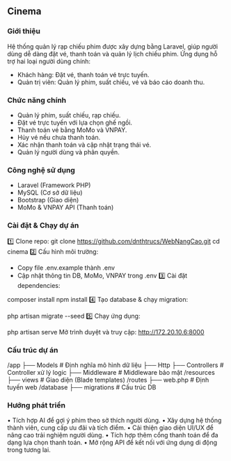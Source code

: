 ## Cinema
### Giới thiệu
Hệ thống quản lý rạp chiếu phim được xây dựng bằng Laravel, giúp người dùng dễ dàng đặt vé, thanh toán và quản lý lịch chiếu phim. Ứng dụng hỗ trợ hai loại người dùng chính:

- Khách hàng: Đặt vé, thanh toán vé trực tuyến.
- Quản trị viên: Quản lý phim, suất chiếu, vé và báo cáo doanh thu.
### Chức năng chính
- Quản lý phim, suất chiếu, rạp chiếu.
- Đặt vé trực tuyến với lựa chọn ghế ngồi.
- Thanh toán vé bằng MoMo và VNPAY.
- Hủy vé nếu chưa thanh toán.
- Xác nhận thanh toán và cập nhật trạng thái vé.
- Quản lý người dùng và phân quyền.

### Công nghệ sử dụng
- Laravel (Framework PHP)
- MySQL (Cơ sở dữ liệu)
- Bootstrap (Giao diện)
- MoMo & VNPAY API (Thanh toán)
### Cài đặt & Chạy dự án
1️⃣ Clone repo:
git clone https://github.com/dnthtrucs/WebNangCao.git
cd cinema
2️⃣ Cấu hình môi trường:

- Copy file .env.example thành .env
- Cập nhật thông tin DB, MoMo, VNPAY trong .env
3️⃣ Cài đặt dependencies:

composer install
npm install
4️⃣ Tạo database & chạy migration:

php artisan migrate --seed
5️⃣ Chạy ứng dụng:

php artisan serve
Mở trình duyệt và truy cập: http://172.20.10.6:8000

### Cấu trúc dự án
/app
  ├── Models        # Định nghĩa mô hình dữ liệu
  ├── Http
      ├── Controllers  # Controller xử lý logic
      ├── Middleware   # Middleware bảo mật
/resources
  ├── views         # Giao diện (Blade templates)
/routes
  ├── web.php       # Định tuyến web
/database
  ├── migrations    # Cấu trúc DB
### Hướng phát triển
•	Tích hợp AI để gợi ý phim theo sở thích người dùng.
•	Xây dựng hệ thống thành viên, cung cấp ưu đãi và tích điểm.
•	Cải thiện giao diện UI/UX để nâng cao trải nghiệm người dùng.
•	Tích hợp thêm cổng thanh toán để đa dạng lựa chọn thanh toán.
•	Mở rộng API để kết nối với ứng dụng di động trong tương lai.
